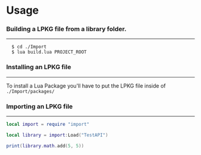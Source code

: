 # Usage

### Building a LPKG file from a library folder.
------
```
  $ cd ./Import
  $ lua build.lua PROJECT_ROOT
```

### Installing an LPKG file
-------
To install a Lua Package you'll have to put the LPKG file inside of `./Import/packages/`

### Importing an LPKG file
-----
```lua
local import = require "import"

local library = import:Load("TestAPI")

print(library.math.add(5, 5))
```
